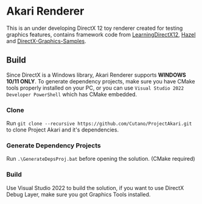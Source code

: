 # Akari Renderer
This is an under developing DirectX 12 toy renderer created for testing graphics features, contains framework code from [LearningDirectX12](https://github.com/jpvanoosten/LearningDirectX12), [Hazel](https://github.com/TheCherno/Hazel) and [DirectX-Graphics-Samples](https://github.com/microsoft/DirectX-Graphics-Samples).
## Build
Since DirectX is a Windows library, Akari Renderer supports **WINDOWS 10/11 ONLY**. To generate dependency projects, make sure you have CMake tools properly installed on your PC, or you can use `Visual Studio 2022 Developer PowerShell` which has CMake embedded.
### Clone
Run `git clone --recursive https://github.com/Cutano/ProjectAkari.git` to clone Project Akari and it's dependencies.
### Generate Dependency Projects
Run  `.\GenerateDepsProj.bat` before opening the solution. (CMake required)
### Build
Use Visual Studio 2022 to build the solution, if you want to use DirectX Debug Layer, make sure you got Graphics Tools installed.
